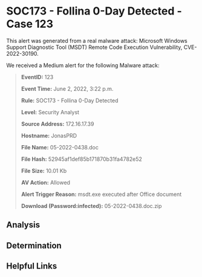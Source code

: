 # SOC173 - Follina 0-Day Detected - Case 123 
 This alert was generated from a real malware attack: Microsoft Windows Support Diagnostic Tool (MSDT) Remote Code Execution Vulnerability, CVE-2022-30190.
 
 We received a Medium alert for the following Malware attack:
 > **EventID:** 123
 > 
 > **Event Time:** June 2, 2022, 3:22 p.m.
 > 
 > **Rule:** SOC173 - Follina 0-Day Detected
 > 
 > **Level:** Security Analyst
 > 
 > **Source Address:** 172.16.17.39
 > 
 > **Hostname:** JonasPRD
 > 
 > **File Name:** 05-2022-0438.doc
 > 
 > **File Hash:** 52945af1def85b171870b31fa4782e52
 > 
 > **File Size:** 10.01 Kb
 > 
 > **AV Action:** Allowed
 > 
 > **Alert Trigger Reason:** msdt.exe executed after Office document
 > 
 > **Download (Password:infected):** 05-2022-0438.doc.zip

## Analysis 




## Determination


## Helpful Links
